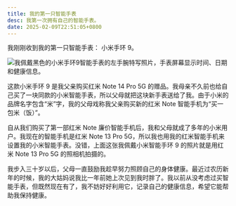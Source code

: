 ```yaml
---
title: 我的第一只智能手表
desc: 我第一次拥有自己的智能手表。
date: 2025-02-09T22:51:05+0800
---
```


我刚刚收到我的第一只智能手表： 小米手环 9。

![我佩戴黑色的小米手环9智能手表的左手腕特写照片，手表屏幕显示时间、日期和健康信息。](https://cdn.some.pics/helenchong/67a8997daf204.jpg)

这款小米手环 9 是我父亲购买红米 Note 14 Pro 5G 的赠品。我母亲不久前也给自己买了一块同款的小米智能手表，所以父母就把这块新手表送给了我。由于小米的品牌名字包含“米”字，我的父母戏称我父亲购买新的红米 Note 智能手机为“买一包米（饭）”。

自从我们购买了第一部红米 Note 廉价智能手机后，我和父母就成了多年的小米用户。我现在的智能手机是红米 Note 13 Pro 5G，所以我也用我的红米智能手机来设置我的小米智能手表。没错，上面这张我佩戴小米智能手环 9 的照片就是用红米 Note 13 Pro 5G 的照相机拍摄的。

我步入三十岁以后，父母一直鼓励我趁早努力照顾自己的身体健康。最近过农历新年的时候，我的大姑妈说我比一年前她上次见到我时胖了。我以前从没考虑过买智能手表，但既然现在有了，我不妨好好利用它，记录自己的健康信息，希望它能帮助我保持健康。
